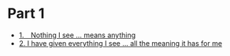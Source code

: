 # Part 1

 * [1.&emsp;Nothing I see … means anything](1-nothing-i-see-means-anything)
 * [2. I have given everything I see … all the meaning it has for me](/workbook/part-1/2-i-have-given-everything-i-see-all-the-meaning-it-has-for-me/)

